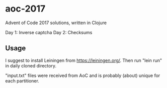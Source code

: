 # aoc-2017

Advent of Code 2017 solutions, written in Clojure

Day 1: Inverse captcha
Day 2: Checksums


## Usage

I suggest to install Leiningen from https://leiningen.org/. Then run "lein run" in daily cloned directory.

"input.txt" files were received from AoC and is probably (about) unique for each partitioner.
